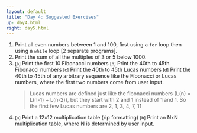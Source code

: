 ```yaml
---
layout: default
title: "Day 4: Suggested Exercises"
up: day4.html
right: day5.html
---
```


<ol>
    <li class="task-green">Print all even numbers between 1 and 100, first using a <code>for</code> loop then using a <code>while</code> loop [2 separate programs].</li>
    <li class="task-green">Print the sum of all the multiples of 3 or 5 below 1000.</li>
    <li class="task-orange">
        <small>[a]</small> Print the first 10 Fibonacci numbers
        <small>[b]</small> Print the 40th to 45th Fibonacci numbers 
        <small>[c]</small> Print the 40th to 45th Lucas numbers
        <small>[d]</small> Print the 40th to 45th of any arbitrary sequence like the Fibonacci or Lucas numbers, where the first two numbers come from user input. 
    <blockquote> Lucas numbers are defined just like the fibonacci numbers (L(n) = L(n-1) + L(n-2)), but they start with 2 and 1 instead of 1 and 1. So the first few Lucas numbers are 2, 1, 3, 4, 7, 11</blockquote></li>
    <li class="task-orange">
        <small>[a]</small> Print a 12x12 multiplication table (rip formatting)
        <small>[b]</small> Print an NxN multiplication table, where N is determined by user input.
    </li>
</ol>